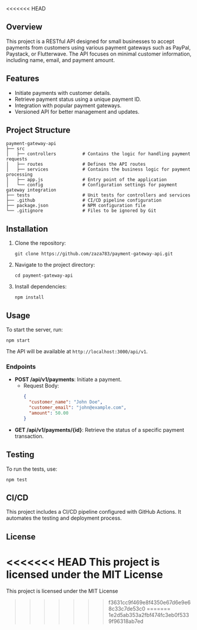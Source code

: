 
<<<<<<< HEAD
## Overview
This project is a RESTful API designed for small businesses to accept payments from customers using various payment gateways such as PayPal, Paystack, or Flutterwave. The API focuses on minimal customer information, including name, email, and payment amount.

## Features
- Initiate payments with customer details.
- Retrieve payment status using a unique payment ID.
- Integration with popular payment gateways.
- Versioned API for better management and updates.

## Project Structure
```
payment-gateway-api
├── src
│   ├── controllers          # Contains the logic for handling payment requests
│   ├── routes               # Defines the API routes
│   ├── services             # Contains the business logic for payment processing
│   ├── app.js               # Entry point of the application
│   └── config               # Configuration settings for payment gateway integration
├── tests                    # Unit tests for controllers and services
├── .github                  # CI/CD pipeline configuration
├── package.json             # NPM configuration file
└── .gitignore               # Files to be ignored by Git
```

## Installation
1. Clone the repository:
   ```
   git clone https://github.com/zaza783/payment-gateway-api.git
   ```
2. Navigate to the project directory:
   ```
   cd payment-gateway-api
   ```
3. Install dependencies:
   ```
   npm install
   ```

## Usage
To start the server, run:
```
npm start
```
The API will be available at `http://localhost:3000/api/v1`.

### Endpoints
- **POST /api/v1/payments**: Initiate a payment.
  - Request Body:
    ```json
    {
      "customer_name": "John Doe",
      "customer_email": "john@example.com",
      "amount": 50.00
    }
    ```
- **GET /api/v1/payments/{id}**: Retrieve the status of a specific payment transaction.

## Testing
To run the tests, use:
```
npm test
```

## CI/CD
This project includes a CI/CD pipeline configured with GitHub Actions. It automates the testing and deployment process.

## License
<<<<<<< HEAD
This project is licensed under the MIT License
=======
This project is licensed under the MIT License
>>>>>>> f3631cc9f469e8f4350e67d6e9e68c33c7de53c0
=======
>>>>>>> 1e2d5ab353a2fbf474fc3eb0f5339f96318ab7ed

